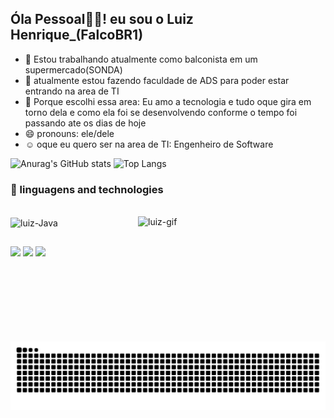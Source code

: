## Óla Pessoal👋🏼! eu sou o Luiz Henrique_(FalcoBR1)

- 🔭 Estou trabalhando atualmente como balconista em um supermercado(SONDA)
- 🌱 atualmente estou fazendo faculdade de ADS para poder estar entrando na area de TI
- 🤔 Porque escolhi essa area: Eu amo a tecnologia e tudo oque gira em torno dela e como ela foi se desenvolvendo conforme o tempo foi passando ate os dias de hoje
- 😄 pronouns: ele/dele
- ☺️ oque eu quero ser na area de TI: Engenheiro de Software


![Anurag's GitHub stats](https://github-readme-stats.vercel.app/api?username=FalcoBR1&show_icons=true&theme=dark)
![Top Langs](https://github-readme-stats.vercel.app/api/top-langs/?username=FalcoBR1&layout=compact&show_icons=true&theme=dark)


### 🤖 linguagens and technologies
<div style="display: inline_block"><br>
 <img align="center" alt="luiz-Java" height="80" width="100" src="https://cdn.jsdelivr.net/gh/devicons/devicon@latest/icons/java/java-original-wordmark.svg" />
  <img align="right" alt="luiz-gif" height="200" width="300" src=https://github.com/user-attachments/assets/9f3326a0-0b5c-41e3-aae8-800ec0a0384b />
        
  </div>
  
  ##

  <div> 
  <a href="https://instagram.com/luiz.hf.aranha" target="_blank"><img src="https://img.shields.io/badge/-Instagram-%23E4405F?style=for-the-badge&logo=instagram&logoColor=white" target="_blank"></a>
  <a href = "mailto:luizhfaranha25@gmail.com"><img src="https://img.shields.io/badge/-Gmail-%23333?style=for-the-badge&logo=gmail&logoColor=white" target="_blank"></a>
  <a href="https://www.linkedin.com/in/luiz-henrique-522008237" target="_blank"><img src="https://img.shields.io/badge/-LinkedIn-%230077B5?style=for-the-badge&logo=linkedin&logoColor=white" target="_blank"></a> 
  
</div>

<picture align="center">
  <source media="(prefers-color-scheme: dark)" srcset="https://raw.githubusercontent.com/FalcoBR1/FalcoBR1/output/github-contribution-grid-snake-dark.svg">
  <source media="(prefers-color-scheme: light)" srcset="https://raw.githubusercontent.com/FalcoBR1/FalcoBR1/output/github-contribution-grid-snake-dark.svg">
  <img align="center" alt="github contribution grid snake animation" src="https://raw.githubusercontent.com/FalcoBR1/FalcoBR1/output/github-contribution-grid-snake.svg">
</picture>
          
          
          
      
          
          
          

